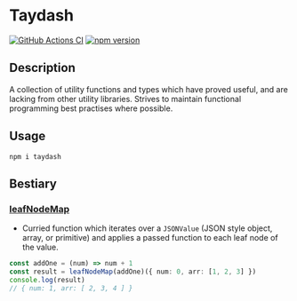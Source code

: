# Taydash

[![GitHub Actions CI](https://github.com/taylorsweetman/taydash/workflows/CI/badge.svg?branch=main)](https://github.com/taylorsweetman/taydash/actions)
[![npm version](https://badge.fury.io/js/taydash.svg)](https://www.npmjs.com/package/taydash)

## Description

A collection of utility functions and types which have proved useful, and are lacking from other utility libraries. Strives to maintain functional programming best practises where possible.

## Usage

```shell
npm i taydash
```

## Bestiary

### [leafNodeMap](https://github.com/taylorsweetman/taydash/blob/main/src/functions/leafNodeMap.ts)

- Curried function which iterates over a `JSONValue` (JSON style object, array, or primitive) and applies a passed function to each leaf node of the value.

```typescript
const addOne = (num) => num + 1
const result = leafNodeMap(addOne)({ num: 0, arr: [1, 2, 3] })
console.log(result)
// { num: 1, arr: [ 2, 3, 4 ] }
```
